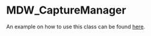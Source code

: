 MDW_CaptureManager
==================

An example on how to use this class can be found [here](https://github.com/miguelwicht/MDW_CaptureManager-Example "MDW_CaptureManager-Example").

